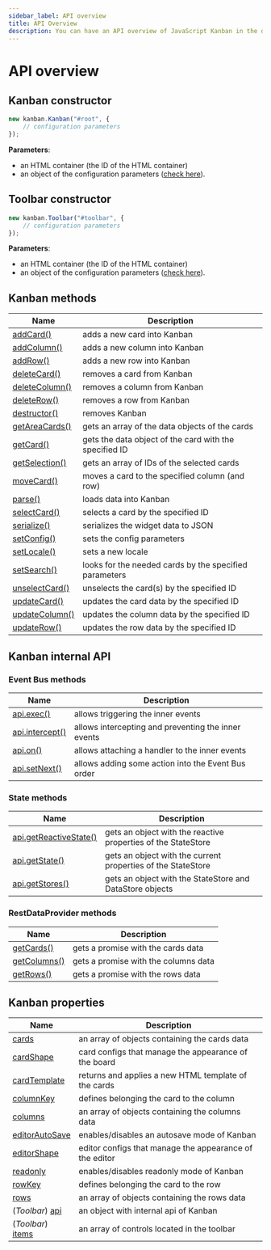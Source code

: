 ```yaml
---
sidebar_label: API overview
title: API Overview
description: You can have an API overview of JavaScript Kanban in the documentation of the DHTMLX JavaScript Kanban library. Browse developer guides and API reference, try out code examples and live demos, and download a free 30-day evaluation version of DHTMLX Kanban.
---
```


# API overview

## Kanban constructor

~~~js
new kanban.Kanban("#root", {
	// configuration parameters
});
~~~

**Parameters**:

- an HTML container (the ID of the HTML container)
- an object of the configuration parameters ([check here](#kanban-properties)).

## Toolbar constructor

~~~js
new kanban.Toolbar("#toolbar", {
	// configuration parameters
});
~~~

**Parameters**:

- an HTML container (the ID of the HTML container)
- an object of the configuration parameters ([check here](#kanban-properties)).

## Kanban methods

| Name                                         				  		| Description                                            			 |
| ----------------------------------------------------------| -------------------------------------------------------------|
| [addCard()](../methods/js_kanban_addcard_method)  	  		| adds a new card into Kanban          				   			 		     |
| [addColumn()](../methods/js_kanban_addcolumn_method)  		| adds a new column into Kanban                   		 	 		   |
| [addRow()](../methods/js_kanban_addrow_method)    	  		| adds a new row into Kanban                      					   |
| [deleteCard()](../methods/js_kanban_deletecard_method)		| removes a card from Kanban                      			   	   |
| [deleteColumn()](../methods/js_kanban_deletecolumn_method)| removes a column from Kanban                      			 	   |
| [deleteRow()](../methods/js_kanban_deleterow_method)      | removes a row from Kanban                        		   	     |
| [destructor()](../methods/js_kanban_destructor_method)		| removes Kanban                   								   			     |
| [getAreaCards()](../methods/js_kanban_getareacards_method)| gets an array of the data objects of the cards               |
| [getCard()](../methods/js_kanban_getcard_method)      		| gets the data object of the card with the specified ID 			 |
| [getSelection()](../methods/js_kanban_getselection_method)| gets an array of IDs of the selected cards			 						 |
| [moveCard()](../methods/js_kanban_movecard_method)      	| moves a card to the specified column (and row)			 				 |
| [parse()](../methods/js_kanban_parse_method)      				| loads data into Kanban			 													  	   |
| [selectCard()](../methods/js_kanban_selectcard_method)    | selects a card by the specified ID  											   |
| [serialize()](../methods/js_kanban_serialize_method)      | serializes the widget data to JSON  					          		 |
| [setConfig()](../methods/js_kanban_setconfig_method)      | sets the config parameters 					                  		   |
| [setLocale()](../methods/js_kanban_setlocale_method)      | sets a new locale  			                        		         |
| [setSearch()](../methods/js_kanban_setsearch_method)      | looks for the needed cards by the specified parameters 			 |
| [unselectCard()](../methods/js_kanban_unselectcard_method)| unselects the card(s) by the specified ID			  						 |
| [updateCard()](../methods/js_kanban_updatecard_method)    | updates the card data	by the specified ID	  								 |
| [updateColumn()](../methods/js_kanban_updatecolumn_method)| updates the column data	by the specified ID	  							 |
| [updateRow()](../methods/js_kanban_updaterow_method)      | updates the row data by the specified ID	  								 |

## Kanban internal API

### Event Bus methods

| Name                               												| Description                                                  |
| ----------------------------------------------------------| ------------------------------------------------------------ |
| [api.exec()](../internal/js_kanban_exec_method) 				  | allows triggering the inner events                           |
| [api.intercept()](../internal/js_kanban_intercept_method) | allows intercepting and preventing the inner events          |
| [api.on()](../internal/js_kanban_on_method)   						| allows attaching a handler to the inner events               |
| [api.setNext()](../internal/js_kanban_setnext_method)     | allows adding some action into the Event Bus order           |

### State methods

| Name                               																     | Description                                                   |
| -----------------------------------------------------------------------| ------------------------------------------------------------- |
| [api.getReactiveState()](../internal/js_kanban_getreactivestate_method)| gets an object with the reactive properties of the StateStore |
| [api.getState()](../internal/js_kanban_getstate_method)    					   | gets an object with the current properties of the StateStore  |
| [api.getStores()](../internal/js_kanban_getstores_method)    				   | gets an object with the StateStore and DataStore objects      |

### RestDataProvider methods

| Name                               											| Description                          |
| --------------------------------------------------------| -------------------------------------|
| [getCards()](../provider/js_kanban_getcards_method)		  | gets a promise with the cards data   |
| [getColumns()](../provider/js_kanban_getcolumns_method) | gets a promise with the columns data |
| [getRows()](../provider/js_kanban_getrows_method)    		| gets a promise with the rows data    |

## Kanban properties

| Name                                           		         | Description                                              |
| -----------------------------------------------------------| ---------------------------------------------------------|
| [cards](../config/js_kanban_cards_config) 				         | an array of objects containing the cards data 		  	    |
| [cardShape](../config/js_kanban_cardshape_config)          | card configs that manage the appearance of the board     |
| [cardTemplate](../config/js_kanban_cardtemplate)           | returns and applies a new HTML template of the cards     |
| [columnKey](../config/js_kanban_columnkey_config)          | defines belonging the card to the column                 |
| [columns](../config/js_kanban_columns_config)              | an array of objects containing the columns data          |
| [editorAutoSave](../config/js_kanban_editorautosave_config)| enables/disables an autosave mode of Kanban           |
| [editorShape](../config/js_kanban_editorshape_config) 	   | editor configs that manage the appearance of the editor	|
| [readonly](../config/js_kanban_readonly_config)            | enables/disables readonly mode of Kanban          	  |
| [rowKey](../config/js_kanban_rowkey_config)        	       | defines belonging the card to the row                    |
| [rows](../config/js_kanban_rows_config)                    | an array of objects containing the rows data             |
| (*Toolbar*) [api](../config/toolbar_api_config)  				   | an object with internal api of Kanban 		  	        |
| (*Toolbar*) [items](../config/toolbar_items_config)        | an array of controls located in the toolbar              |
